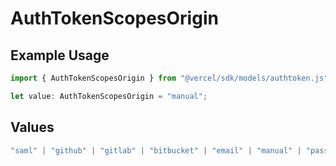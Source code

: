 # AuthTokenScopesOrigin

## Example Usage

```typescript
import { AuthTokenScopesOrigin } from "@vercel/sdk/models/authtoken.js";

let value: AuthTokenScopesOrigin = "manual";
```

## Values

```typescript
"saml" | "github" | "gitlab" | "bitbucket" | "email" | "manual" | "passkey" | "otp" | "sms" | "invite"
```